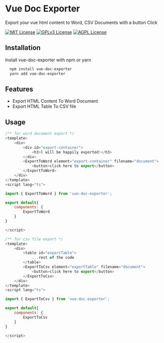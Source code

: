 
# Vue Doc Exporter

Export your vue html content to Word, CSV Documents with a button Click


[![MIT License](https://img.shields.io/badge/License-MIT-green.svg)](https://choosealicense.com/licenses/mit/)
[![GPLv3 License](https://img.shields.io/badge/License-GPL%20v3-yellow.svg)](https://opensource.org/licenses/)
[![AGPL License](https://img.shields.io/badge/license-AGPL-blue.svg)](http://www.gnu.org/licenses/agpl-3.0)


## Installation

Install vue-doc-exporter with npm or yarn

```bash
  npm install vue-doc-exporter
  yarn add vue-doc-exporter
```
    
## Features

- Export HTML Content To Word Document
- Export HTML Table To CSV file


## Usage

```javascript
/** for word document export */
<template>
    <div>
        <div id="export-container">
            <h3>l will be happily exported!</h3>
        </div>
        <ExportToWord element="export-container" filename="document">
            <button>click here to export</button>
        </ExportToWord>
    </div>
</template>
<script lang="ts">

import { ExportToWord } from 'vue-doc-exporter';

export default{
    components: {
        ExportToWord
    }
}

</script>
```

```javascript
/** for csv file export */
<template>
    <div>
        <table id="exportTable">
            ...rest of the code
        </table>
        <ExportToCsv element="exportTable" filename="document">
            <button>click here to export</button>
        </ExportToCsv>
    </div>
</template>
<script lang="ts">

import { ExportToCsv } from 'vue-doc-exporter';

export default{
    components: {
        ExportToCsv
    }
}

</script>
```

